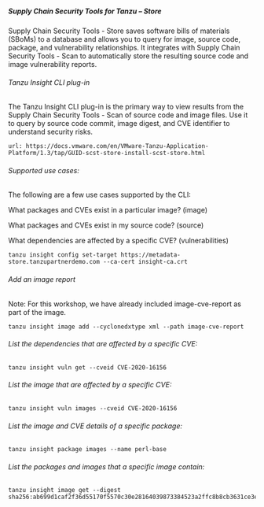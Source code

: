 ##### Supply Chain Security Tools for Tanzu – Store

Supply Chain Security Tools - Store saves software bills of materials (SBoMs) to a database and allows you to query for image, source code, package, and vulnerability relationships. It integrates with Supply Chain Security Tools - Scan to automatically store the resulting source code and image vulnerability reports. 

###### Tanzu Insight CLI plug-in

The Tanzu Insight CLI plug-in is the primary way to view results from the Supply Chain Security Tools - Scan of source code and image files. Use it to query by source code commit, image digest, and CVE identifier to understand security risks.

```dashboard:open-url
url: https://docs.vmware.com/en/VMware-Tanzu-Application-Platform/1.3/tap/GUID-scst-store-install-scst-store.html
```

###### Supported use cases: 

The following are a few use cases supported by the CLI:

What packages and CVEs exist in a particular image? (image)
 
What packages and CVEs exist in my source code? (source)

What dependencies are affected by a specific CVE? (vulnerabilities)

```execute  
tanzu insight config set-target https://metadata-store.tanzupartnerdemo.com --ca-cert insight-ca.crt
```

###### Add an image report

Note: For this workshop, we have already included image-cve-report as part of the image. 
  
```execute  
tanzu insight image add --cyclonedxtype xml --path image-cve-report
```

###### List the dependencies that are affected by a specific CVE: 

```execute  
tanzu insight vuln get --cveid CVE-2020-16156
```

###### List the image that are affected by a specific CVE:

```execute  
tanzu insight vuln images --cveid CVE-2020-16156
```

###### List the image and CVE details of a specific package: 

```execute  
tanzu insight package images --name perl-base
```

###### List the packages and images that a specific image contain: 

```execute  
tanzu insight image get --digest sha256:ab699d1caf2f36d55170f5570c30e28164039873384523a2ffc8b8cb3631ce3e
```
